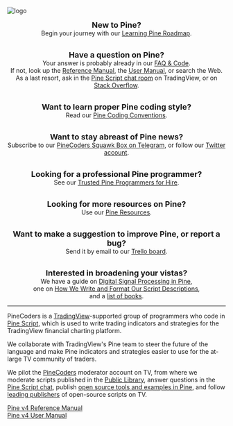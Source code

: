 <!-- Global site tag (gtag.js) - Google Analytics -->
<script async src="https://www.googletagmanager.com/gtag/js?id=UA-147975914-1"></script>
<script>
  window.dataLayer = window.dataLayer || [];
  function gtag(){dataLayer.push(arguments);}
  gtag('js', new Date());

  gtag('config', 'UA-147975914-1');
</script>

<link rel="icon" href="http://pinecoders.com/favicon.ico?v=2" />

![logo](images/PineCoders.png "PineCoders")


<div align="center">
<font size="+1"><strong>New to Pine?</strong></font><br>
Begin your journey with our <a href="http://www.pinecoders.com/learning_pine_roadmap">Learning Pine Roadmap</a>.<br><br>

<font size="+1"><strong>Have a question on Pine?</strong></font><br>
Your answer is probably already in our <a href="http://www.pinecoders.com/faq_and_code">FAQ & Code</a>.<br>
If not, look up the <a href="https://www.tradingview.com/pine-script-reference/v4/">Reference Manual</a>, the <a href="https://www.tradingview.com/pine-script-docs/en/v4/Introduction.html">User Manual</a>, or search the Web.<br>
As a last resort, ask in the <a href="https://www.tradingview.com/chat/#BfmVowG1TZkKO235">Pine Script chat room</a> on TradingView, or on <a href="https://stackoverflow.com/questions/tagged/pine-script?tab=Newest">Stack Overflow</a>.<br><br>

<font size="+1"><strong>Want to learn proper Pine coding style?</strong></font><br>
Read our <a href="http://www.pinecoders.com/coding_conventions">Pine Coding Conventions</a>.<br><br>

<font size="+1"><strong>Want to stay abreast of Pine news?</strong></font><br>
Subscribe to our <a href="https://t.me/PineCodersSquawkBox">PineCoders Squawk Box on Telegram</a>, or follow our <a href="https://twitter.com/PineCoders">Twitter account</a>.<br><br>

<font size="+1"><strong>Looking for a professional Pine programmer?</strong></font><br>
See our <a href="https://www.pinecoders.com/resources/#trusted-pine-programmers-for-hire">Trusted Pine Programmers for Hire</a>.<br><br>

<font size="+1"><strong>Looking for more resources on Pine?</strong></font><br>
Use our <a href="http://www.pinecoders.com/resources">Pine Resources</a>.<br><br>

<font size="+1"><strong>Want to make a suggestion to improve Pine, or report a bug?</strong></font><br>
Send it by email to our <a href="https://trello.com/c/QA6bcL7l">Trello board</a>.<br><br>

<font size="+1"><strong>Interested in broadening your vistas?</strong></font><br>
We have a guide on <a href="http://www.pinecoders.com/techniques/dsp">Digital Signal Processing in Pine</a>,<br>
one on <a href="https://www.pinecoders.com/techniques/script_description">How We Write and Format Our Script Descriptions</a>,<br>
and a <a href="http://www.pinecoders.com/books">list of books</a>.
</div>


---


PineCoders is a [TradingView](https://www.tradingview.com/)-supported group of programmers who code in [Pine Script](https://www.tradingview.com/pine-script-docs/en/v4/Introduction.html), which is used to write trading indicators and strategies for the TradingView financial charting platform.

We collaborate with TradingView's Pine team to steer the future of the language and make Pine indicators and strategies easier to use for the at-large TV community of traders.

We pilot the [PineCoders](https://www.tradingview.com/u/PineCoders/#published-charts) moderator account on TV, from where we moderate scripts published in the [Public Library](https://www.tradingview.com/scripts/), answer questions in the [Pine Script chat](https://www.tradingview.com/chat/#BfmVowG1TZkKO235), publish [open source tools and examples in Pine](https://www.tradingview.com/u/PineCoders/#published-scripts), and follow [leading publishers](https://www.tradingview.com/u/PineCoders/#following-people) of open-source scripts on TV.

[Pine v4 Reference Manual](https://www.tradingview.com/pine-script-reference/v4/)  
[Pine v4 User Manual](https://www.tradingview.com/pine-script-docs/en/v4/Introduction.html)

